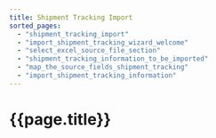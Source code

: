 ```yaml
---
title: Shipment Tracking Import
sorted_pages:
  - "shipment_tracking_import"
  - "import_shipment_tracking_wizard_welcome"
  - "select_excel_source_file_section"
  - "shipment_tracking_information_to_be_imported"
  - "map_the_source_fields_shipment_tracking"
  - "import_shipment_tracking_information"
---
```

# {{page.title}}
